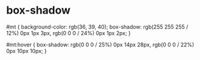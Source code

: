 # box-shadow

#mt {
    background-color: rgb(36, 39, 40);
    box-shadow: 
    	rgb(255 255 255 / 12%) 0px 1px 3px,
    	rgb(0 0 0 / 24%) 0px 1px 2px;
}

#mt:hover {
    box-shadow: 
    	rgb(0 0 0 / 25%) 0px 14px 28px, 
    	rgb(0 0 0 / 22%) 0px 10px 10px;
}



